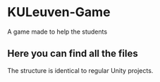 # KULeuven-Game
A game made to help the students

## Here you can find all the files
The structure is identical to regular Unity projects.

